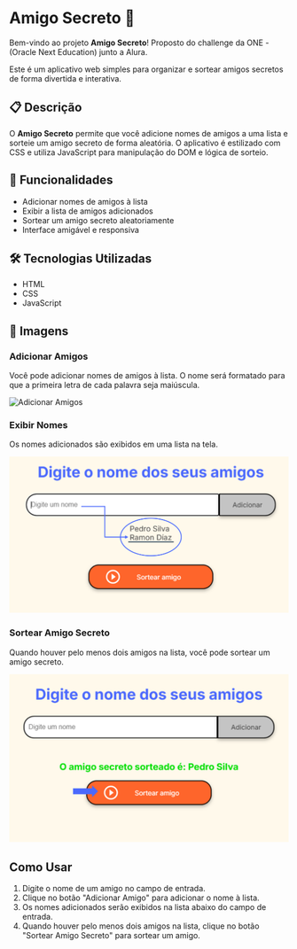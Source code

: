 # Amigo Secreto 🎉

Bem-vindo ao projeto **Amigo Secreto**! Proposto do challenge da ONE - (Oracle Next Education) junto a Alura.

Este é um aplicativo web simples para organizar e sortear amigos secretos de forma divertida e interativa.

## 📋 Descrição

O **Amigo Secreto** permite que você adicione nomes de amigos a uma lista e sorteie um amigo secreto de forma aleatória. O aplicativo é estilizado com CSS e utiliza JavaScript para manipulação do DOM e lógica de sorteio.

## 🚀 Funcionalidades

- Adicionar nomes de amigos à lista
- Exibir a lista de amigos adicionados
- Sortear um amigo secreto aleatoriamente
- Interface amigável e responsiva

## 🛠️ Tecnologias Utilizadas

- HTML
- CSS
- JavaScript

## 📸 Imagens

### Adicionar Amigos

Você pode adicionar nomes de amigos à lista. O nome será formatado para que a primeira letra de cada palavra seja maiúscula.

<img src="./assets/Imagem_Botão.png" alt="Adicionar Amigos" width="650">

### Exibir Nomes

Os nomes adicionados são exibidos em uma lista na tela.

<img src="./assets/Resultado_formatação.png" alt="Adicionar Amigos" width="650">

### Sortear Amigo Secreto

Quando houver pelo menos dois amigos na lista, você pode sortear um amigo secreto.

<img src="./assets/Resultado.png" alt="Adicionar Amigos" width="650">

## Como Usar

1. Digite o nome de um amigo no campo de entrada.
2. Clique no botão "Adicionar Amigo" para adicionar o nome à lista.
3. Os nomes adicionados serão exibidos na lista abaixo do campo de entrada.
4. Quando houver pelo menos dois amigos na lista, clique no botão "Sortear Amigo Secreto" para sortear um amigo.

